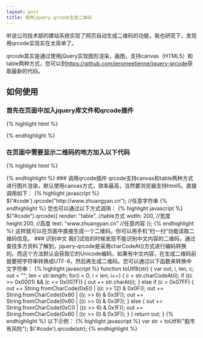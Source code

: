 ```yaml
---
layout: post
title: 使用jquery.qrcode生成二维码
---
```

听说公司技术部的建站系统实现了网页自动生成二维码的功能，我也研究下，发现用qrcode实现实在太简单了。

qrcode其实是通过使用jQuery实现图形渲染，画图，支持canvas（HTML5）和table两种方式，您可以到<a href="https://github.com/jeromeetienne/jquery-qrcode" target="_blank">https://github.com/jeromeetienne/jquery-qrcode</a>获取最新的代码。

## 如何使用

### 首先在页面中加入jquery库文件和qrcode插件

{% highlight html %}
<script type="text/javascript" src="jquery.js"></script> 
<script type="text/javascript" src="jquery.qrcode.min.js"></script> 
{% endhighlight %}
### 在页面中需要显示二维码的地方加入以下代码
{% highlight html %}
<div id="code"></div> 
{% endhighlight %}
### 调用qrcode插件
qrcode支持canvas和table两种方式进行图片渲染，默认使用canvas方式，效率最高，当然要浏览器支持html5。直接调用如下：
{% highlight javascript %}
$('#code').qrcode("http://www.zhuangyan.cn"); //任意字符串 
{% endhighlight %}
您也可以通过以下方式调用：
{% highlight javascript %}
$("#code").qrcode({ 
    render: "table", //table方式 
    width: 200, //宽度 
    height:200, //高度 
    text: "www.zhuangyan.cn" //任意内容 
}); 
{% endhighlight %}
这样就可以在页面中直接生成一个二维码，你可以用手机“扫一扫”功能读取二维码信息。
### 识别中文
我们试验的时候发现不能识别中文内容的二维码，通过查找多方资料了解到，jquery-qrcode是采用charCodeAt()方式进行编码转换的。而这个方法默认会获取它的Unicode编码，如果有中文内容，在生成二维码前就要把字符串转换成UTF-8，然后再生成二维码。您可以通过以下函数来转换中文字符串：
{% highlight javascript %}
function toUtf8(str) {    
    var out, i, len, c;    
    out = "";    
    len = str.length;    
    for(i = 0; i < len; i++) {    
        c = str.charCodeAt(i);    
        if ((c >= 0x0001) && (c <= 0x007F)) {    
            out += str.charAt(i);    
        } else if (c > 0x07FF) {    
            out += String.fromCharCode(0xE0 | ((c >> 12) & 0x0F));    
            out += String.fromCharCode(0x80 | ((c >>  6) & 0x3F));    
            out += String.fromCharCode(0x80 | ((c >>  0) & 0x3F));    
        } else {    
            out += String.fromCharCode(0xC0 | ((c >>  6) & 0x1F));    
            out += String.fromCharCode(0x80 | ((c >>  0) & 0x3F));    
        }    
    }    
    return out;    
} 
{% endhighlight %}
以下示例：
{% highlight javascript %}
var str = toUtf8("股市有风险"); 
$('#code').qrcode(str); 
{% endhighlight %}